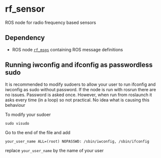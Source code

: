 # rf_sensor
ROS node for radio frequency based sensors

## Dependency
* ROS node [`rf_msgs`](https://github.com/ir-utsunomiya/rf_msgs) containing ROS message definitions

## Running iwconfig and ifconfig as passwordless sudo
It is recommended to modify sudoers to allow your user to run ifconfig and iwconfig as sudo without password.
If the node is run with rosrun there are no issues. Password is asked once.
However, when run from roslaunch it asks every time (in a loop) so not practical. No idea what is causing this behaviour

To modify your sudoer
```
sudo visudo 
```
Go to the end of the file and add

```
your_user_name ALL=(root) NOPASSWD: /sbin/iwconfig, /sbin/ifconfig
```

replace `your_user_name` by the name of your user

